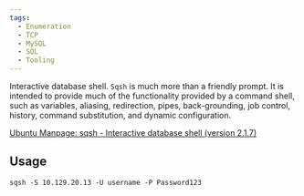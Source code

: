 ```yaml
---
tags:
  - Enumeration
  - TCP
  - MySQL
  - SQL
  - Tooling
---
```

Interactive database shell. `Sqsh` is much more than a friendly prompt. It is intended to provide much of the functionality provided by a command shell, such as variables, aliasing, redirection, pipes, back-grounding, job control, history, command substitution, and dynamic configuration.
 
[Ubuntu Manpage: sqsh - Interactive database shell (version 2.1.7)](https://manpages.ubuntu.com/manpages/bionic/man1/sqsh.1.html)

## Usage

```shell-session
sqsh -S 10.129.20.13 -U username -P Password123
```

